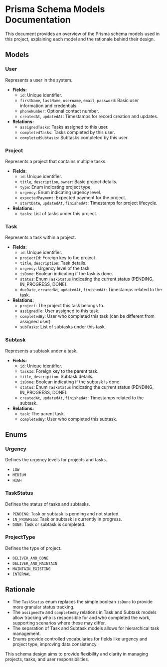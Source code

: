 # Prisma Schema Models Documentation

This document provides an overview of the Prisma schema models used in this project, explaining each model and the rationale behind their design.

## Models

### User
Represents a user in the system.

- **Fields:**
  - `id`: Unique identifier.
  - `firstName`, `lastName`, `username`, `email`, `password`: Basic user information and credentials.
  - `phoneNumber`: Optional contact number.
  - `createdAt`, `updatedAt`: Timestamps for record creation and updates.
- **Relations:**
  - `assignedTasks`: Tasks assigned to this user.
  - `completedTasks`: Tasks completed by this user.
  - `completedSubtasks`: Subtasks completed by this user.

### Project
Represents a project that contains multiple tasks.

- **Fields:**
  - `id`: Unique identifier.
  - `title`, `description`, `owner`: Basic project details.
  - `type`: Enum indicating project type.
  - `urgency`: Enum indicating urgency level.
  - `expectedPayment`: Expected payment for the project.
  - `startDate`, `updatedAt`, `finishedAt`: Timestamps for project lifecycle.
- **Relations:**
  - `tasks`: List of tasks under this project.

### Task
Represents a task within a project.

- **Fields:**
  - `id`: Unique identifier.
  - `projectId`: Foreign key to the project.
  - `title`, `description`: Task details.
  - `urgency`: Urgency level of the task.
  - `isDone`: Boolean indicating if the task is done.
  - `status`: Enum `TaskStatus` indicating the current status (PENDING, IN_PROGRESS, DONE).
  - `dueDate`, `createdAt`, `updatedAt`, `finishedAt`: Timestamps related to the task.
- **Relations:**
  - `project`: The project this task belongs to.
  - `assignedTo`: User assigned to this task.
  - `completedBy`: User who completed this task (can be different from assigned user).
  - `subTasks`: List of subtasks under this task.

### Subtask
Represents a subtask under a task.

- **Fields:**
  - `id`: Unique identifier.
  - `taskId`: Foreign key to the parent task.
  - `title`, `description`: Subtask details.
  - `isDone`: Boolean indicating if the subtask is done.
  - `status`: Enum `TaskStatus` indicating the current status (PENDING, IN_PROGRESS, DONE).
  - `createdAt`, `updatedAt`, `finishedAt`: Timestamps related to the subtask.
- **Relations:**
  - `task`: The parent task.
  - `completedBy`: User who completed this subtask.

## Enums

### Urgency
Defines the urgency levels for projects and tasks.

- `LOW`
- `MEDIUM`
- `HIGH`

### TaskStatus
Defines the status of tasks and subtasks.

- `PENDING`: Task or subtask is pending and not started.
- `IN_PROGRESS`: Task or subtask is currently in progress.
- `DONE`: Task or subtask is completed.

### ProjectType
Defines the type of project.

- `DELIVER_AND_DONE`
- `DELIVER_AND_MAINTAIN`
- `MAINTAIN_EXISTING`
- `INTERNAL`

## Rationale

- The `TaskStatus` enum replaces the simple boolean `isDone` to provide more granular status tracking.
- The `assignedTo` and `completedBy` relations in Task and Subtask models allow tracking who is responsible for and who completed the work, supporting scenarios where these may differ.
- The separation of Task and Subtask models allows for hierarchical task management.
- Enums provide controlled vocabularies for fields like urgency and project type, improving data consistency.

This schema design aims to provide flexibility and clarity in managing projects, tasks, and user responsibilities.
